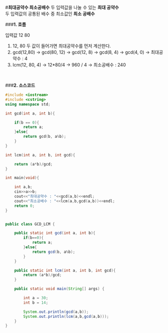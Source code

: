#**최대공약수 최소공배수**
두 입력값을 나눌 수 있는 **최대 공약수**</br>
두 입력값의 공통된 배수 중 최소값인 **최소 공배수**</br>

###**1. 흐름**

입력값 12 80</br>

1. 12, 80 두 값이 들어가면 최대공약수를 먼저 계산한다.
2. gcd(12,80) -> gcd(80, 12) -> gcd(12, 8) -> gcd(8, 4) -> gcd(4, 0) -> 최대공약수 : 4
3. lcm(12, 80, 4) -> 12*80/4 -> 960 / 4 -> 최소공배수 : 240
</br>

###**2. 소스코드**

```cpp
#include <iostream>
#include <cstring>
using namespace std;

int gcd(int a, int b){

    if(b == 0){
        return a;
    }else{
        return gcd(b, a%b);
    }
}

int lcm(int a, int b, int gcd){

    return (a*b)/gcd;
}

int main(void){

    int a,b;
    cin>>a>>b;
    cout<<"최대공약수 : "<<gcd(a,b)<<endl;
    cout<<"최소공배수 : "<<lcm(a,b,gcd(a,b))<<endl;
    return 0;
}

```
```java

public class GCD_LCM {

	public static int gcd(int a, int b){
		if(b==0){
			return a;
		}else{
			return gcd(b, a%b);
		}
	}

	public static int lcm(int a, int b, int gcd){
		return (a*b)/gcd;
	}

	public static void main(String[] args) {

		int a = 30;
		int b = 14;

		System.out.println(gcd(a,b));
		System.out.println(lcm(a,b,gcd(a,b)));
	}
}
```
